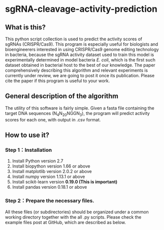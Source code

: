 # sgRNA-cleavage-activity-prediction

## What is this?
This python script collection is used to predict the activity scores of sgRNAs (CRISPR/Cas9). This program is especially useful for biologists and bioengineerers interested in using CRISPR/Cas9 genome editing technology in bacteria, because the sgRNA activity dataset used to train this model is experimentally determined in model bacteria *E. coli*, which is the first such dataset obtained in bacterial host to the best of our knowledge. The paper comprehensively describing this algorithm and relevant experiments is currently under review, we are going to post it once its publication. Please cite the paper if this program is useful to your work.

## General description of the algorithm
The utility of this software is fairly simple. Given a fasta file containing the target DNA sequences (N<sub>4</sub>N<sub>20</sub>NGGN<sub>3</sub>), the program will predict activity scores for each one, with output in .csv format.

## How to use it?
### Step 1：Installation
1. Install Python version 2.7
2. Install biopython version 1.66 or above
3. Install matplotlib version 2.0.2 or above
4. Install numpy version 1.13.1 or above
5. Install scikit-learn version **0.19.0 (This is important)**
6. Install pandas version 0.18.1 or above

### Step 2：Prepare the necessary files.
All these files (or subdirectories) should be organized under a common working directory together with the all .py scripts.
Please check the example files post at GitHub, which are described as below.
